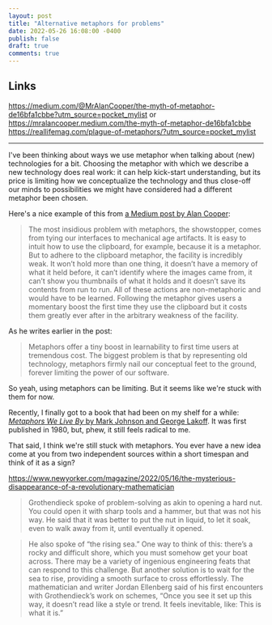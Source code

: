 ```yaml
---
layout: post
title: "Alternative metaphors for problems"
date: 2022-05-26 16:08:00 -0400
publish: false
draft: true
comments: true
---
```


## Links
https://medium.com/@MrAlanCooper/the-myth-of-metaphor-de16bfa1cbbe?utm_source=pocket_mylist or https://mralancooper.medium.com/the-myth-of-metaphor-de16bfa1cbbe
https://reallifemag.com/plague-of-metaphors/?utm_source=pocket_mylist

---

I've been thinking about ways we use metaphor when talking about (new) technologies for a bit. Choosing the metaphor with which we describe a new technology does real work: it can help kick-start understanding, but its price is limiting how we conceptualize the technology and thus close-off our minds to possibilities we might have considered had a different metaphor been chosen.

Here's a nice example of this from [a Medium post by Alan Cooper](https://mralancooper.medium.com/the-myth-of-metaphor-de16bfa1cbbe): 

> The most insidious problem with metaphors, the showstopper, comes from tying our interfaces to mechanical age artifacts. It is easy to intuit how to use the clipboard, for example, because it is a metaphor. But to adhere to the clipboard metaphor, the facility is incredibly weak. It won’t hold more than one thing, it doesn’t have a memory of what it held before, it can’t identify where the images came from, it can’t show you thumbnails of what it holds and it doesn’t save its contents from run to run. All of these actions are non-metaphoric and would have to be learned. Following the metaphor gives users a momentary boost the first time they use the clipboard but it costs them greatly ever after in the arbitrary weakness of the facility.

As he writes earlier in the post:

> Metaphors offer a tiny boost in learnability to first time users at tremendous cost. The biggest problem is that by representing old technology, metaphors firmly nail our conceptual feet to the ground, forever limiting the power of our software. 

So yeah, using metaphors can be limiting. But it seems like we're stuck with them for now.

Recently, I finally got to a book that had been on my shelf for a while: [_Metaphors We Live By_ by Mark Johnson and George Lakoff](https://bookshop.org/books/metaphors-we-live-by/9780226468013). It was first published in 1980, but, phew, it still feels radical to me.

That said, I think we're still stuck with metaphors. 
You ever have a new idea come at you from two independent sources within a short timespan and think of it as a sign? 

https://www.newyorker.com/magazine/2022/05/16/the-mysterious-disappearance-of-a-revolutionary-mathematician

> Grothendieck spoke of problem-solving as akin to opening a hard nut. You could open it with sharp tools and a hammer, but that was not his way. He said that it was better to put the nut in liquid, to let it soak, even to walk away from it, until eventually it opened. 

> He also spoke of “the rising sea.” One way to think of this: there’s a rocky and difficult shore, which you must somehow get your boat across. There may be a variety of ingenious engineering feats that can respond to this challenge. But another solution is to wait for the sea to rise, providing a smooth surface to cross effortlessly. The mathematician and writer Jordan Ellenberg said of his first encounters with Grothendieck’s work on schemes, “Once you see it set up this way, it doesn’t read like a style or trend. It feels inevitable, like: This is what it is.”

